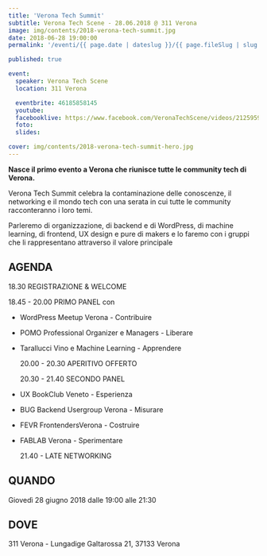 ```yaml
---
title: 'Verona Tech Summit'
subtitle: Verona Tech Scene - 28.06.2018 @ 311 Verona
image: img/contents/2018-verona-tech-summit.jpg
date: 2018-06-28 19:00:00
permalink: '/eventi/{{ page.date | dateslug }}/{{ page.fileSlug | slug }}/index.html'

published: true

event:
  speaker: Verona Tech Scene
  location: 311 Verona

  eventbrite: 46185858145
  youtube:
  facebooklive: https://www.facebook.com/VeronaTechScene/videos/2125959077423863/
  foto:
  slides:

cover: img/contents/2018-verona-tech-summit-hero.jpg
---
```


**Nasce il primo evento a Verona che riunisce tutte le community tech di Verona.**

Verona Tech Summit celebra la contaminazione delle conoscenze, il networking e il mondo tech con una serata in cui tutte le community racconteranno i loro temi.

Parleremo di organizzazione, di backend e di WordPress, di machine learning, di frontend, UX design e pure di makers e lo faremo con i gruppi che li rappresentano attraverso il valore principale

## AGENDA

18.30 REGISTRAZIONE & WELCOME

18.45 - 20.00 PRIMO PANEL con

- WordPress Meetup Verona - Contribuire
- POMO Professional Organizer e Managers - Liberare
- Tarallucci Vino e Machine Learning - Apprendere

  20.00 - 20.30 APERITIVO OFFERTO

  20.30 - 21.40 SECONDO PANEL

- UX BookClub Veneto - Esperienza
- BUG Backend Usergroup Verona - Misurare
- FEVR FrontendersVerona - Costruire
- FABLAB Verona - Sperimentare

  21.40 - LATE NETWORKING

## QUANDO

Giovedì 28 giugno 2018 dalle 19:00 alle 21:30

## DOVE

311 Verona - Lungadige Galtarossa 21, 37133 Verona
